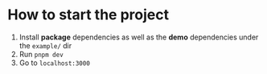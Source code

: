 # How to start the project
1. Install **package** dependencies as well as the **demo** dependencies under the `example/` dir
2. Run `pnpm dev`
3. Go to `localhost:3000`
